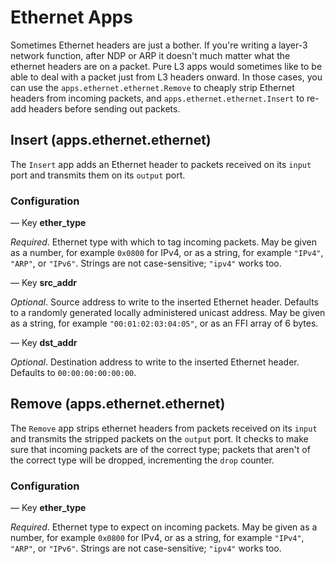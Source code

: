 # Ethernet Apps

Sometimes Ethernet headers are just a bother.  If you're writing a
layer-3 network function, after NDP or ARP it doesn't much matter what
the ethernet headers are on a packet.  Pure L3 apps would sometimes like
to be able to deal with a packet just from L3 headers onward.  In those
cases, you can use the `apps.ethernet.ethernet.Remove` to cheaply strip
Ethernet headers from incoming packets, and
`apps.ethernet.ethernet.Insert` to re-add headers before sending out
packets.

## Insert (apps.ethernet.ethernet)

The `Insert` app adds an Ethernet header to packets received on its
`input` port and transmits them on its `output` port.

### Configuration

—  Key **ether_type**

*Required*.  Ethernet type with which to tag incoming packets.  May be
given as a number, for example `0x0800` for IPv4, or as a string, for
example `"IPv4"`, `"ARP"`, or `"IPv6"`.  Strings are not case-sensitive;
`"ipv4"` works too.

—  Key **src_addr**

*Optional*.  Source address to write to the inserted Ethernet header.
Defaults to a randomly generated locally administered unicast address.
May be given as a string, for example `"00:01:02:03:04:05"`, or as an
FFI array of 6 bytes.
 
—  Key **dst_addr**

*Optional*.  Destination address to write to the inserted Ethernet
header.  Defaults to `00:00:00:00:00:00`.
 
## Remove (apps.ethernet.ethernet)

The `Remove` app strips ethernet headers from packets received on its
`input` and transmits the stripped packets on the `output` port.  It
checks to make sure that incoming packets are of the correct type;
packets that aren't of the correct type will be dropped, incrementing
the `drop` counter.

### Configuration

—  Key **ether_type**

*Required*.  Ethernet type to expect on incoming packets.  May be given
as a number, for example `0x0800` for IPv4, or as a string, for example
`"IPv4"`, `"ARP"`, or `"IPv6"`.  Strings are not case-sensitive;
`"ipv4"` works too.
